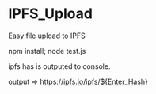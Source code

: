 # IPFS_Upload
Easy file upload to IPFS

npm install; node test.js

ipfs has is outputed to console.

output => https://ipfs.io/ipfs/${Enter_Hash} 
